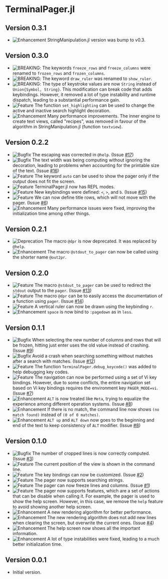 TerminalPager.jl
================

Version 0.3.1
-------------

- ![Enhancement][badge-enhancement] StringManipulation.jl version was bump to
  v0.3.

Version 0.3.0
-------------

- ![BREAKING][badge-breaking]: The keywords `freeze_rows` and `freeze_columns`
  were renamed to `frozen_rows` and `frozen_columns`.
- ![BREAKING][badge-breaking]: The keyword `draw_ruler` was renamed to
  `show_ruler`.
- ![BREAKING][badge-breaking]: The type of keystroke values are now `String`
  instead of `Union{Symbol, String}`. This modification can break code that adds
  keybindings. However, it removed a lot of type instability and runtime
  dispatch, leading to a substantial performance gain.
- ![Feature][badge-feature] The function `set_highlighting` can be used to
  change the active and inactive search highlight decoration.
- ![Enhancement][badge-enhancement] Many performance improvements. The inner
  engine to create text views, called "recipes", was removed in favour of the
  algorithm in StringManipulation.jl (function `textview`).


Version 0.2.2
-------------

- ![Bugfix][badge-bugfix] The escaping was corrected in `@help`. (Issue
  [#17][gh-issue-17])
- ![Bugfix][badge-bugfix] The text width was being computing without ignoring
  the decoration, leading to problems when accounting for the printable size of
  the text. (Issue [#16][gh-issue-16])
- ![Feature][badge-feature] The keyword `auto` can be used to show the pager
  only if the output does not fit the screen.
- ![Feature][badge-feature] TerminalPager.jl now has REPL modes.
- ![Feature][badge-feature] New keybindings were defined: `<`, `>`, and `b`.
  (Issue [#15][gh-issue-15])
- ![Feature][badge-feature] We can now define title rows, which will not move
  with the pager. (Issue [#6][gh-issue-6])
- ![Enhancement][badge-enhancement] Many performance issues were fixed,
  improving the initialization time among other things.

Version 0.2.1
-------------

- ![Deprecation][badge-deprecation] The macro `@dpr` is now deprecated. It was
  replaced by `@help`.
- ![Enhancement][badge-enhancement] The macro `@stdout_to_pager` can now be
  called using the shorter name `@out2pr`.

Version 0.2.0
-------------

- ![Feature][badge-feature] The macro `@stdout_to_pager` can be used to redirect
  the `stdout` output to the `pager`. (Issue [#13][gh-issue-13])
- ![Feature][badge-feature] The macro `@dpr` can be to easily access the
  documentation of a function using `pager`. (Issue [#14][gh-issue-14])
- ![Feature][badge-feature] A vertical ruler can now be drawn using the
  keybinding `r`.
- ![Enhancement][badge-enhancement] `space` is now bind to `:pagedown` as in
  `less`.

Version 0.1.1
-------------

- ![Bugfix][badge-bugfix] When selecting the new number of columns and rows that
  will be frozen, hitting just enter uses the old value instead of crashing.
  (Issue [#9][gh-issue-9])
- ![Bugfix][badge-bugfix] Avoid a crash when searching something without matches
  after a search with matches. (Issue [#12][gh-issue-12])
- ![Feature][badge-feature] The function `TerminalPager.debug_keycode()` was
  added to help debugging key codes.
- ![Feature][badge-feature] The navigation can now be performed using a set of
  Vi key bindings. However, due to some conflicts, the entire navigation set
  based on Vi key bindings requires the environment key `PAGER_MODE=vi`. (Issue
  [#7][gh-issue-7])
- ![Enhancement][badge-enhancement] `ALT` is now treated like `Meta`, trying to
  equalize the experience among different operation systems. (Issue
  [#8][gh-issue-8])
- ![Enhancement][badge-enhancement] If there is no match, the command line now
  shows `(no match found)` instead of `(0 of 0 matches)`.
- ![Enhancement][badge-enhancement] `ALT up` and `ALT down` now goes to the
  beginning and end of the text to keep consistency of `ALT` modifier. (Issue
  [#8][gh-issue-8])

Version 0.1.0
-------------

- ![Bugfix][badge-bugfix] The number of cropped lines is now correctly computed.
  (Issue [#3][gh-issue-3])
- ![Feature][badge-feature] The current position of the view is shown in the
  command line.
- ![Feature][badge-feature] The key bindings can now be customized. (Issue
  [#2][gh-issue-2])
- ![Feature][badge-feature] The pager now supports searching strings.
- ![Feature][badge-feature] The pager can now freeze lines and columns. (Issue
  [#1][gh-issue-1])
- ![Feature][badge-feature] The pager now supports features, which are a set of
  actions that can be disable when calling it. For example, the pager is used to
  show the help screen. However, in this case, we remove the `help` feature to
  avoid showing another help screen.
- ![Enhancement][badge-enhancement] A new rendering algorithm for better
  performance.
- ![Enhancement][badge-enhancement] The new rendering algorithm does not add new
  lines when clearing the screen, but overwrite the current ones. (Issue
  [#4][gh-issue-4])
- ![Enhancement][badge-enhancement] The help screen now shows all the important
  information.
- ![Enhancement][badge-enhancement] A lot of type instabilities were fixed,
  leading to a much better initialization time.

Version 0.0.1
-------------

- Initial version.

[badge-breaking]: https://img.shields.io/badge/BREAKING-red.svg
[badge-deprecation]: https://img.shields.io/badge/Deprecation-orange.svg
[badge-feature]: https://img.shields.io/badge/Feature-green.svg
[badge-enhancement]: https://img.shields.io/badge/Enhancement-blue.svg
[badge-bugfix]: https://img.shields.io/badge/Bugfix-purple.svg
[badge-info]: https://img.shields.io/badge/Info-gray.svg

[gh-issue-1]: https://github.com/ronisbr/PrettyTables.jl/issues/1
[gh-issue-2]: https://github.com/ronisbr/PrettyTables.jl/issues/2
[gh-issue-3]: https://github.com/ronisbr/PrettyTables.jl/issues/3
[gh-issue-4]: https://github.com/ronisbr/PrettyTables.jl/issues/4
[gh-issue-6]: https://github.com/ronisbr/PrettyTables.jl/issues/6
[gh-issue-7]: https://github.com/ronisbr/PrettyTables.jl/issues/7
[gh-issue-8]: https://github.com/ronisbr/PrettyTables.jl/issues/8
[gh-issue-9]: https://github.com/ronisbr/PrettyTables.jl/issues/9
[gh-issue-12]: https://github.com/ronisbr/PrettyTables.jl/issues/12
[gh-issue-13]: https://github.com/ronisbr/PrettyTables.jl/issues/13
[gh-issue-14]: https://github.com/ronisbr/PrettyTables.jl/issues/14
[gh-issue-15]: https://github.com/ronisbr/PrettyTables.jl/issues/15
[gh-issue-16]: https://github.com/ronisbr/PrettyTables.jl/issues/16
[gh-issue-17]: https://github.com/ronisbr/PrettyTables.jl/issues/17
